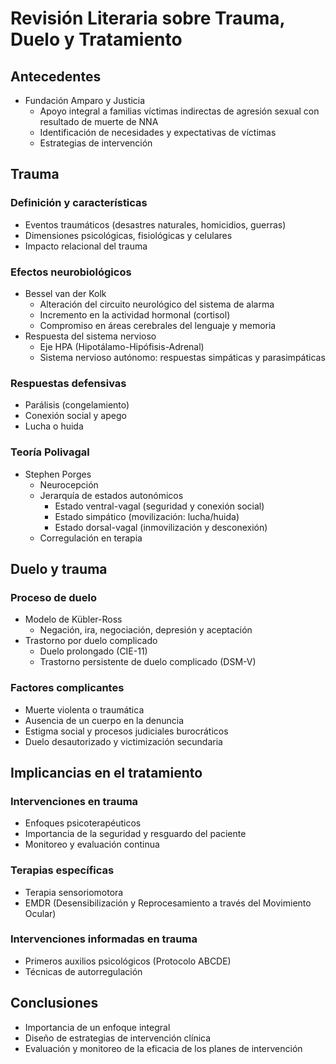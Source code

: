 # Revisión Literaria sobre Trauma, Duelo y Tratamiento

## Antecedentes
- Fundación Amparo y Justicia
  - Apoyo integral a familias víctimas indirectas de agresión sexual con resultado de muerte de NNA
  - Identificación de necesidades y expectativas de víctimas
  - Estrategias de intervención

## Trauma
### Definición y características
- Eventos traumáticos (desastres naturales, homicidios, guerras)
- Dimensiones psicológicas, fisiológicas y celulares
- Impacto relacional del trauma

### Efectos neurobiológicos
- Bessel van der Kolk
  - Alteración del circuito neurológico del sistema de alarma
  - Incremento en la actividad hormonal (cortisol)
  - Compromiso en áreas cerebrales del lenguaje y memoria
- Respuesta del sistema nervioso
  - Eje HPA (Hipotálamo-Hipófisis-Adrenal)
  - Sistema nervioso autónomo: respuestas simpáticas y parasimpáticas

### Respuestas defensivas
- Parálisis (congelamiento)
- Conexión social y apego
- Lucha o huida

### Teoría Polivagal
- Stephen Porges
  - Neurocepción
  - Jerarquía de estados autonómicos
    - Estado ventral-vagal (seguridad y conexión social)
    - Estado simpático (movilización: lucha/huida)
    - Estado dorsal-vagal (inmovilización y desconexión)
  - Corregulación en terapia

## Duelo y trauma
### Proceso de duelo
- Modelo de Kübler-Ross
  - Negación, ira, negociación, depresión y aceptación
- Trastorno por duelo complicado
  - Duelo prolongado (CIE-11)
  - Trastorno persistente de duelo complicado (DSM-V)

### Factores complicantes
- Muerte violenta o traumática
- Ausencia de un cuerpo en la denuncia
- Estigma social y procesos judiciales burocráticos
- Duelo desautorizado y victimización secundaria

## Implicancias en el tratamiento
### Intervenciones en trauma
- Enfoques psicoterapéuticos
- Importancia de la seguridad y resguardo del paciente
- Monitoreo y evaluación continua

### Terapias específicas
- Terapia sensoriomotora
- EMDR (Desensibilización y Reprocesamiento a través del Movimiento Ocular)

### Intervenciones informadas en trauma
- Primeros auxilios psicológicos (Protocolo ABCDE)
- Técnicas de autorregulación

## Conclusiones
- Importancia de un enfoque integral
- Diseño de estrategias de intervención clínica
- Evaluación y monitoreo de la eficacia de los planes de intervención
